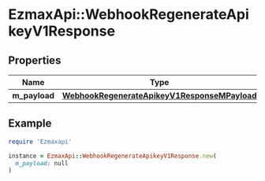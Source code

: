 # EzmaxApi::WebhookRegenerateApikeyV1Response

## Properties

| Name | Type | Description | Notes |
| ---- | ---- | ----------- | ----- |
| **m_payload** | [**WebhookRegenerateApikeyV1ResponseMPayload**](WebhookRegenerateApikeyV1ResponseMPayload.md) |  |  |

## Example

```ruby
require 'Ezmaxapi'

instance = EzmaxApi::WebhookRegenerateApikeyV1Response.new(
  m_payload: null
)
```

